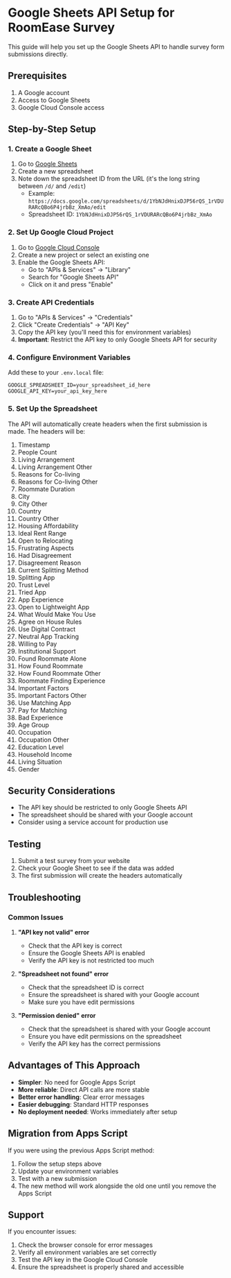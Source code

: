 # Google Sheets API Setup for RoomEase Survey

This guide will help you set up the Google Sheets API to handle survey form submissions directly.

## Prerequisites

1. A Google account
2. Access to Google Sheets
3. Google Cloud Console access

## Step-by-Step Setup

### 1. Create a Google Sheet

1. Go to [Google Sheets](https://sheets.google.com)
2. Create a new spreadsheet
3. Note down the spreadsheet ID from the URL (it's the long string between `/d/` and `/edit`)
   - Example: `https://docs.google.com/spreadsheets/d/1YbNJdHnixDJP56rQS_1rVDURARcQBo6P4jrbBz_XmAo/edit`
   - Spreadsheet ID: `1YbNJdHnixDJP56rQS_1rVDURARcQBo6P4jrbBz_XmAo`

### 2. Set Up Google Cloud Project

1. Go to [Google Cloud Console](https://console.cloud.google.com/)
2. Create a new project or select an existing one
3. Enable the Google Sheets API:
   - Go to "APIs & Services" → "Library"
   - Search for "Google Sheets API"
   - Click on it and press "Enable"

### 3. Create API Credentials

1. Go to "APIs & Services" → "Credentials"
2. Click "Create Credentials" → "API Key"
3. Copy the API key (you'll need this for environment variables)
4. **Important**: Restrict the API key to only Google Sheets API for security

### 4. Configure Environment Variables

Add these to your `.env.local` file:

```env
GOOGLE_SPREADSHEET_ID=your_spreadsheet_id_here
GOOGLE_API_KEY=your_api_key_here
```

### 5. Set Up the Spreadsheet

The API will automatically create headers when the first submission is made. The headers will be:

1. Timestamp
2. People Count
3. Living Arrangement
4. Living Arrangement Other
5. Reasons for Co-living
6. Reasons for Co-living Other
7. Roommate Duration
8. City
9. City Other
10. Country
11. Country Other
12. Housing Affordability
13. Ideal Rent Range
14. Open to Relocating
15. Frustrating Aspects
16. Had Disagreement
17. Disagreement Reason
18. Current Splitting Method
19. Splitting App
20. Trust Level
21. Tried App
22. App Experience
23. Open to Lightweight App
24. What Would Make You Use
25. Agree on House Rules
26. Use Digital Contract
27. Neutral App Tracking
28. Willing to Pay
29. Institutional Support
30. Found Roommate Alone
31. How Found Roommate
32. How Found Roommate Other
33. Roommate Finding Experience
34. Important Factors
35. Important Factors Other
36. Use Matching App
37. Pay for Matching
38. Bad Experience
39. Age Group
40. Occupation
41. Occupation Other
42. Education Level
43. Household Income
44. Living Situation
45. Gender

## Security Considerations

- The API key should be restricted to only Google Sheets API
- The spreadsheet should be shared with your Google account
- Consider using a service account for production use

## Testing

1. Submit a test survey from your website
2. Check your Google Sheet to see if the data was added
3. The first submission will create the headers automatically

## Troubleshooting

### Common Issues

1. **"API key not valid" error**
   - Check that the API key is correct
   - Ensure the Google Sheets API is enabled
   - Verify the API key is not restricted too much

2. **"Spreadsheet not found" error**
   - Check that the spreadsheet ID is correct
   - Ensure the spreadsheet is shared with your Google account
   - Make sure you have edit permissions

3. **"Permission denied" error**
   - Check that the spreadsheet is shared with your Google account
   - Ensure you have edit permissions on the spreadsheet
   - Verify the API key has the correct permissions

## Advantages of This Approach

- **Simpler**: No need for Google Apps Script
- **More reliable**: Direct API calls are more stable
- **Better error handling**: Clear error messages
- **Easier debugging**: Standard HTTP responses
- **No deployment needed**: Works immediately after setup

## Migration from Apps Script

If you were using the previous Apps Script method:

1. Follow the setup steps above
2. Update your environment variables
3. Test with a new submission
4. The new method will work alongside the old one until you remove the Apps Script

## Support

If you encounter issues:

1. Check the browser console for error messages
2. Verify all environment variables are set correctly
3. Test the API key in the Google Cloud Console
4. Ensure the spreadsheet is properly shared and accessible
